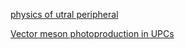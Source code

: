 [physics of utral peripheral](/physics/poup)

[Vector meson photoproduction in UPCs](/physics/vmp)


